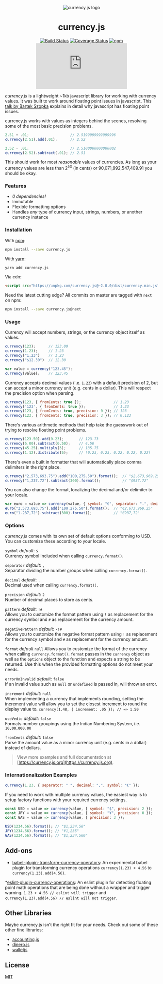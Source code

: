 <div align="center" markdown="1">

![currency.js logo](https://user-images.githubusercontent.com/1062039/31397824-9dfa15f0-adac-11e7-9869-fb20746e90c1.png)

# currency.js

[![Build Status](https://github.com/scurker/currency.js/actions/workflows/ci.yml/badge.svg)](https://github.com/scurker/currency.js/actions/workflows/ci.yml)
[![Coverage Status](https://coveralls.io/repos/scurker/currency.js/badge.svg?branch=master&service=github)](https://coveralls.io/github/scurker/currency.js?branch=master)
[![npm](https://img.shields.io/npm/v/currency.js.svg?style=flat)](https://www.npmjs.com/package/currency.js)
[![gzip size](http://img.badgesize.io/https://unpkg.com/currency.js/dist/currency.min.js?compression=gzip)](https://unpkg.com/currency.js/dist/currency.min.js)

</div>

*currency.js* is a lightweight ~1kb javascript library for working with currency values. It was built to work around floating point issues in javascript. This [talk by Bartek Szopka](http://www.youtube.com/watch?v=MqHDDtVYJRI) explains in detail why javascript has floating point issues.

currency.js works with values as integers behind the scenes, resolving some of the most basic precision problems.

```javascript
2.51 + .01;                   // 2.5199999999999996
currency(2.51).add(.01);      // 2.52

2.52 - .01;                   // 2.5100000000000002
currency(2.52).subtract(.01); // 2.51
```

This should work for most *reasonable* values of currencies. As long as your currency values are less than 2<sup>53</sup> (in cents) or 90,071,992,547,409.91 you should be okay.

### Features

* *0 dependencies!*
* Immutable
* Flexible formatting options
* Handles *any* type of currency input, strings, numbers, or another currency instance

### Installation

With [npm](https://www.npmjs.com/):

```sh
npm install --save currency.js
```

With [yarn](https://yarnpkg.com):

```sh
yarn add currency.js
```

Via cdn:

```html
<script src="https://unpkg.com/currency.js@~2.0.0/dist/currency.min.js"></script>
```

Need the latest cutting edge? All commits on master are tagged with `next` on npm:

```sh
npm install --save currency.js@next
```

### Usage

Currency will accept numbers, strings, or the currency object itself as values.

```javascript
currency(123);      // 123.00
currency(1.23);     // 1.23
currency("1.23")    // 1.23
currency("$12.30")  // 12.30

var value = currency("123.45");
currency(value);    // 123.45
```

Currency accepts decimal values (i.e. `1.23`) with a default precision of 2, but can accept a minor currency unit (e.g. cents in a dollar). This will respect the precision option when parsing.

```javascript
currency(123, { fromCents: true });               // 1.23
currency('123', { fromCents: true });             // 1.23
currency(123, { fromCents: true, precision: 0 }); // 123
currency(123, { fromCents: true, precision: 3 }); // 0.123
```

There's various arithmetic methods that help take the guesswork out of trying to resolve floating point problems.

```javascript
currency(123.50).add(0.23);       // 123.73
currency(5.00).subtract(0.50);    // 4.50
currency(45.25).multiply(3);      // 135.75
currency(1.12).distribute(5);     // [0.23, 0.23, 0.22, 0.22, 0.22]
```

There's even a built in formatter that will automatically place comma delimiters in the right place.

```javascript
currency("2,573,693.75").add("100,275.50").format();  // "$2,673,969.25"
currency("1,237.72").subtract(300).format();          // "$937.72"
```

You can also change the format, localizing the decimal and/or delimiter to your locale.

```javascript
var euro = value => currency(value, { symbol: "€", separator: ".", decimal: "," });
euro("2.573.693,75").add("100.275,50").format();  // "€2.673.969,25"
euro("1.237,72").subtract(300).format();          // "€937,72"
```

### Options

*currency.js* comes with its own set of default options conforming to USD. You can customize these according to your locale.

`symbol` *default*: `$`<br/>
Currency symbol included when calling `currency.format()`.

`separator` *default*: `,`<br/>
Separator dividing the number groups when calling `currency.format()`.

`decimal` *default*: `.`<br/>
Decimal used when calling `currency.format()`.

`precision` *default*: `2`<br/>
Number of decimal places to store as cents.

`pattern` *default*: `!#`<br/>
Allows you to customize the format pattern using `!` as replacement for the currency symbol and `#` as replacement for the currency amount.

`negativePattern` *default*: `-!#`<br/>
Allows you to customize the negative format pattern using `!` as replacement for the currency symbol and `#` as replacement for the currency amount.

`format` *default* `null`
Allows you to customize the format of the currency when calling `currency.format()`. `format` passes in the `currency` object as well as the `options` object to the function and expects a string to be returned. Use this when the provided formatting options do not meet your needs.

`errorOnInvalid` *default*: `false`<br/>
If an invalid value such as `null` or `undefined` is passed in, will throw an error.

`increment` *default*: `null`<br/>
When implementing a currency that implements rounding, setting the increment value will allow you to set the closest increment to round the display value to. `currency(1.48, { increment: .05 }); // => 1.50`

`useVedic` *default*: `false`<br/>
Formats number groupings using the Indian Numbering System, i.e. `10,00,000.00`

`fromCents` *default*: `false`<br/>
Parse the amount value as a minor currency unit (e.g. cents in a dollar) instead of dollars.

> View more examples and full documentation at [https://currency.js.org](https://currency.js.org).

### Internationalization Examples

```js
currency(1.23, { separator: " ", decimal: ",", symbol: "€" });
```

If you need to work with multiple currency values, the easiest way is to setup factory functions with your required currency settings.

```js
const USD = value => currency(value, { symbol: "$", precision: 2 });
const JPY = value => currency(value, { symbol: "¥", precision: 0 });
const GAS = value => currency(value, { precision: 3 });

USD(1234.56).format(); // "$1,234.56"
JPY(1234.56).format(); // "¥1,235"
GAS(1234.56).format(); // "$1,234.560"
```

## Add-ons

* [babel-plugin-transform-currency-operators](https://github.com/scurker/babel-plugin-transform-currency-operators): An experimental babel plugin for transforming currency operations `currency(1.23) + 4.56` to `currency(1.23).add(4.56)`.

*[eslint-plugin-currency-operations](https://www.npmjs.com/package/eslint-plugin-currency-operations): An eslint plugin for detecting floating point math operations that are being done without a wrapper and trigger warning. `1.23 + 4.56 // eslint will trigger` and `currency(1.23).add(4.56) // eslint will not trigger`.

## Other Libraries

Maybe currency.js isn't the right fit for your needs. Check out some of these other fine libraries:

* [accounting.js](https://github.com/openexchangerates/accounting.js)
* [dinero.js](https://github.com/sarahdayan/dinero.js)
* [walletjs](https://github.com/dleitee/walletjs)

## License

[MIT](/license)
